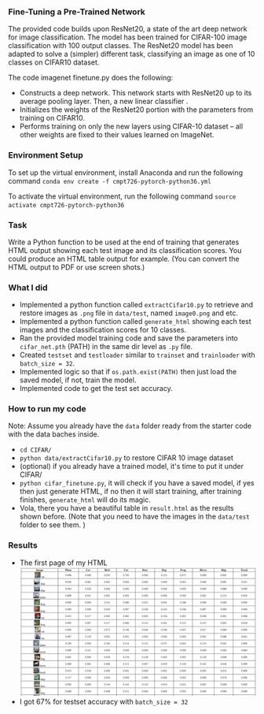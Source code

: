 ###  Fine-Tuning a Pre-Trained Network

The provided code builds upon ResNet20, a state of the art deep network for image classification.
The model has been trained for CIFAR-100 image classification with 100 output classes.
The ResNet20 model has been adapted to solve a (simpler) different task, classifying an image as
one of 10 classes on CIFAR10 dataset.

The code imagenet finetune.py does the following:
* Constructs a deep network. This network starts with ResNet20 up to its average pooling
layer. Then, a new linear classifier .
* Initializes the weights of the ResNet20 portion with the parameters from training on CIFAR10.
* Performs training on only the new layers using CIFAR-10 dataset – all other weights are
fixed to their values learned on ImageNet.

### Environment Setup

To set up the virtual environment, install Anaconda and run the following command
`conda env create -f cmpt726-pytorch-python36.yml`

To activate the virtual environment, run the following command
`source activate cmpt726-pytorch-python36`

### Task

Write a Python function to be used at the end of training that generates HTML output showing each test image and its classification scores. You could produce an HTML table output for example. (You can convert the HTML output to PDF or use screen shots.)


### What I did

- Implemented a python function called `extractCifar10.py` to retrieve and restore images as `.png` file in `data/test`, named `image0.png` and etc. 
- Implemented a python function called `generate_html` showing each test images and the classification scores for 10 classes.
- Ran the provided model training code and save the parameters into `cifar_net.pth` (PATH) in the same dir level as `.py` file.
- Created `testset` and `testloader` similar to `trainset` and `trainloader` with `batch_size = 32`.
- Implemented logic so that if `os.path.exist(PATH)` then just load the saved model, if not, train the model.
- Implemented code to get the test set accuracy.

### How to run my code

Note: Assume you already have the `data` folder ready from the starter code with the data baches inside.

- `cd CIFAR/`
- `python data/extractCifar10.py` to restore CIFAR 10 image dataset
- (optional) if you already have a trained model, it's time to put it under CIFAR/
- `python cifar_finetune.py`, it will check if you have a saved model, if yes then just generate HTML, if no then it will start training, after training finishes, `generate_html` will do its magic.
- Vola, there you have a beautiful table in `result.html` as the results shown before. (Note that you need to have the images in the `data/test` folder to see them. )

### Results

- The first page of my HTML ![HTML](cifar_html.png)
- I got 67% for testset accuracy with `batch_size = 32`
